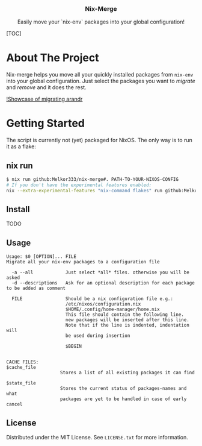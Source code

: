 <br />
<div align="center">
  <h3 align="center">Nix-Merge</h3>
  <p align="center">
    Easily move your `nix-env` packages into your global configuration!
  </p>
</div>

[TOC]

# About The Project

Nix-merge helps you move all your quickly installed packages from `nix-env` into your global configuration.
Just select the packages you want to *migrate* and *remove* and it does the rest.

[!Showcase of migrating arandr](./showcase.gif)

# Getting Started

The script is currently not (yet) packaged for NixOS. The only way is to run it as a flake:

## nix run

```bash
$ nix run github:Melkor333/nix-merge#. PATH-TO-YOUR-NIXOS-CONFIG
# If you don't have the experimental features enabled:
nix --extra-experimental-features "nix-command flakes" run github:Melkor333/nix-merge#. PATH-TO-YOUR-NIXOS-CONFIG
```

## Install

TODO

## Usage

```
Usage: $0 [OPTION]... FILE
Migrate all your nix-env packages to a configuration file

  -a --all            Just select *all* files. otherwise you will be asked
  -d --descriptions   Ask for an optional description for each package to be added as comment

  FILE                Should be a nix configuration file e.g.:
                      /etc/nixos/configuration.nix
                      $HOME/.config/home-manager/home.nix
                      This file should contain the following line.
                      new packages will be inserted after this line.
                      Note that if the line is indented, indentation will
                      be used during insertion

                      $BEGIN


CACHE FILES:
$cache_file
                    Stores a list of all existing packages it can find

$state_file
                    Stores the current status of packages-names and what
                    packages are yet to be handled in case of early cancel
```

## License

Distributed under the MIT License. See `LICENSE.txt` for more information.
